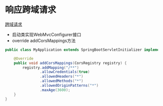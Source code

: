 # 响应跨域请求

[跨域请求](Http_CORS.md)

- 启动类实现WebMvcConfigurer接口
- override addCorsMappings方法

```java
public class MyApplication extends SpringBootServletInitializer implements WebMvcConfigurer {

    @Override
    public void addCorsMappings(CorsRegistry registry) {
        registry.addMapping("/**")
                .allowCredentials(true)
                .allowedHeaders("*")
                .allowedMethods("*")
                .allowedOriginPatterns("*")
                .maxAge(3600);
    }
}
```